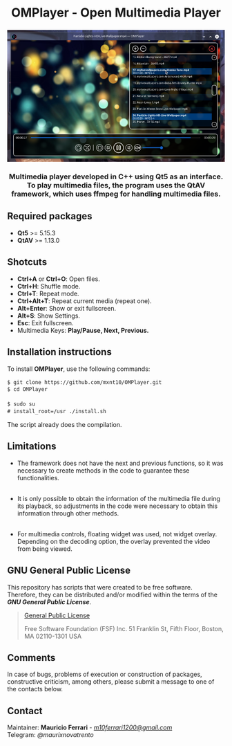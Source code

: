 <h1 align="center">
    OMPlayer - Open Multimedia Player
</h1>
<h3 align="center">
    <a><img src="https://raw.githubusercontent.com/mxnt10/OMPlayer/master/preview/preview.png" alt=""></a>
    <br/><br/>
    Multimedia player developed in C++ using Qt5 as an interface.
    To play multimedia files, the program uses the QtAV framework,
    which uses ffmpeg for handling multimedia files.
</h3>

<h2> Required packages </h2>

- <b>Qt5</b> >= 5.15.3
- <b>QtAV</b> >= 1.13.0

<h2> Shotcuts </h2>

- <b>Ctrl+A</b> or <b>Ctrl+O</b>: Open files.
- <b>Ctrl+H</b>: Shuffle mode.
- <b>Ctrl+T</b>: Repeat mode.
- <b>Ctrl+Alt+T</b>: Repeat current media (repeat one).
- <b>Alt+Enter</b>: Show or exit fullscreen.
- <b>Alt+S</b>: Show Settings.
- <b>Esc</b>: Exit fullscreen.
- Multimedia Keys: <b>Play/Pause, Next, Previous.</b>

<h2> Installation instructions </h2>

To install <b>OMPlayer</b>, use the following commands:
```diff
$ git clone https://github.com/mxnt10/OMPlayer.git
$ cd OMPlayer

$ sudo su
# install_root=/usr ./install.sh
```
The script already does the compilation.

<h2> Limitations </h2>

- The framework does not have the next and previous functions,
so it was necessary to create methods in the code to guarantee these functionalities.
<br/><br/>

- It is only possible to obtain the information of the multimedia file during its playback,
so adjustments in the code were necessary to obtain this information through other methods.
  <br/><br/>

- For multimedia controls, floating widget was used, not widget overlay. Depending on the decoding option,
the overlay prevented the video from being viewed.

<h2> GNU General Public License </h2>

This repository has scripts that were created to be free software.<br/>
Therefore, they can be distributed and/or modified within the terms of the <b><i>GNU General Public License</i></b>.

>
>[General Public License](https://pt.wikipedia.org/wiki/GNU_General_Public_License)
>
> Free Software Foundation (FSF) Inc. 51 Franklin St, Fifth Floor, Boston, MA 02110-1301 USA

<h2> Comments </h2>

In case of bugs, problems of execution or construction of packages, constructive criticism, among others,
please submit a message to one of the contacts below.

<h2> Contact </h2>

Maintainer: <b>Mauricio Ferrari</b> - <a><i>m10ferrari1200@gmail.com</i></a><br/>
Telegram: <a><i>@maurixnovatrento</i></a><br/>
